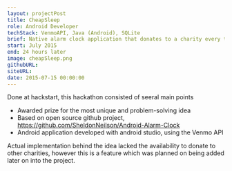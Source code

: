 ```yaml
---
layout: projectPost
title: CheapSleep
role: Android Developer
techStack: VenmoAPI, Java (Android), SQLite
brief: Native alarm clock application that donates to a charity every time you snooze the alarm
start: July 2015
end: 24 hours later
image: cheapSleep.png
githubURL:
siteURL:
date: 2015-07-15 00:00:00
---
```

Done at hackstart, this hackathon consisted of seeral main points

* Awarded prize for the most unique and problem-solving idea
* Based on open source github project, https://github.com/SheldonNeilson/Android-Alarm-Clock
* Android application developed with android studio, using the Venmo API

Actual implementation behind the idea lacked the availability to donate to other charities, however this is a feature which was planned on being added later on into the project.